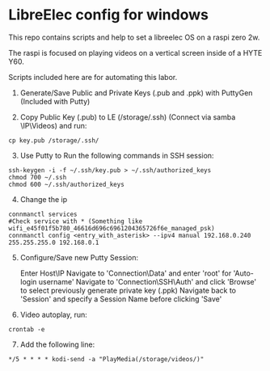 

# LibreElec config for windows

This repo contains scripts and help to set a libreelec OS on a  raspi zero 2w. 

The raspi is focused on playing videos on a vertical screen inside of a HYTE Y60. 

Scripts included here are for automating this labor.

1. Generate/Save Public and Private Keys (.pub and .ppk) with PuttyGen (Included with Putty)

2. Copy Public Key (.pub) to LE (/storage/.ssh) (Connect via samba \\IP\Videos) and run:

```
cp key.pub /storage/.ssh/
```

3. Use Putty to Run the following commands in SSH session:

```
ssh-keygen -i -f ~/.ssh/key.pub > ~/.ssh/authorized_keys
chmod 700 ~/.ssh
chmod 600 ~/.ssh/authorized_keys
```

4. Change the ip
```
connmanctl services
#Check service with * (Something like wifi_e45f01f5b780_46616d696c6961204365726f6e_managed_psk)
connmanctl config <entry_with_asterisk> --ipv4 manual 192.168.0.240 255.255.255.0 192.168.0.1
```

5. Configure/Save new Putty Session:

    Enter Host\IP
    Navigate to 'Connection\Data' and enter 'root' for 'Auto-login username'
    Navigate to 'Connection\SSH\Auth' and click 'Browse' to select previously generate private key (.ppk)
    Navigate back to 'Session' and specify a Session Name before clicking 'Save'

6. Video autoplay, run:
```
crontab -e
```

7. Add the following line:
```
*/5 * * * * kodi-send -a "PlayMedia(/storage/videos/)"
```